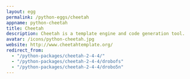 ```yaml
---
layout: egg
permalink: /python-eggs/cheetah
appname: python-cheetah
title: Cheetah
description: Cheetah is a template engine and code generation tool.
avatar: /icons/python-cheetah.jpg
website: http://www.cheetahtemplate.org/
redirect_from:
  - "/python-packages/cheetah-2-4-4/"
  - "/python-packages/cheetah-2-4-4/drobofs"
  - "/python-packages/cheetah-2-4-4/drobo5n"
---
```


